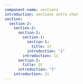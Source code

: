 ```yaml
---
component-name: sections
introduction: sections intro chat
section:
  section-2:
    section-2:
      section-1:
        section-1:
          section-1:
            title: 1t
          introduction: "1"
        introduction: 1i
      section-2:
        title: 2t
      introduction: "2"
    introduction: 2i
---
```

